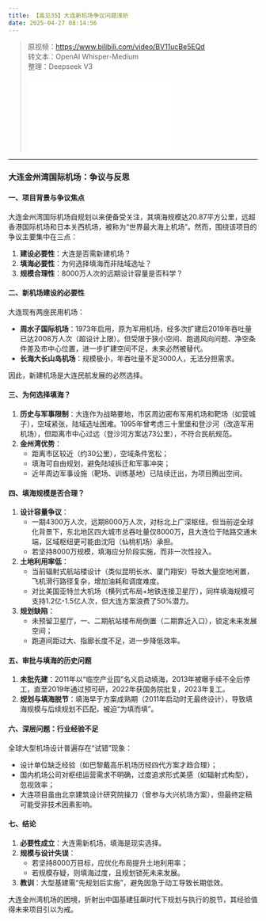 ```yaml
---
title: 【高见35】大连新机场争议问题浅析
date: 2025-04-27 08:14:56
---
```


> 原视频：https://www.bilibili.com/video/BV11ucBe5EQd<br>转文本：OpenAI Whisper-Medium<br>整理：Deepseek V3
>
> <iframe src="//player.bilibili.com/player.html?bvid=BV11ucBe5EQd&autoplay=0" scrolling="no" border="0" frameborder="no" framespacing="0" allowfullscreen="true"></iframe>

---

### 大连金州湾国际机场：争议与反思  

#### **一、项目背景与争议焦点**  
大连金州湾国际机场自规划以来便备受关注，其填海规模达20.87平方公里，远超香港国际机场和日本关西机场，被称为“世界最大海上机场”。然而，围绕该项目的争议主要集中在三点：  
1. **建设必要性**：大连是否需新建机场？  
2. **填海必要性**：为何选择填海而非陆域选址？  
3. **规模合理性**：8000万人次的远期设计容量是否科学？  

#### **二、新机场建设的必要性**  
大连现有两座民用机场：  
- **周水子国际机场**：1973年启用，原为军用机场，经多次扩建后2019年吞吐量已达2008万人次（超设计上限）。但受限于狭小空间、跑道风向问题、净空条件差及市中心位置，进一步扩建空间不足，未来必然被替代。  
- **长海大长山岛机场**：规模极小，年吞吐量不足3000人，无法分担需求。  

因此，新建机场是大连民航发展的必然选择。  

#### **三、为何选择填海？**  
1. **历史与军事限制**：大连作为战略要地，市区周边密布军用机场和靶场（如营城子），空域紧张，陆域选址困难。1995年曾考虑三十里堡和登沙河（改造军用机场），但距离市中心过远（登沙河方案达73公里），不符合民航规范。  
2. **金州湾优势**：  
   - 距离市区较近（约30公里），空域条件宽松；  
   - 填海可自由规划，避免陆域拆迁和军事冲突；  
   - 近年周边军事设施（靶场、训练基地）已陆续迁出，为项目腾出空间。  

#### **四、填海规模是否合理？**  
1. **设计容量争议**：  
   - 一期4300万人次，远期8000万人次，对标北上广深枢纽。但当前逆全球化背景下，东北地区四大城市总吞吐量仅8000万，且大连位于陆路交通末端，区域枢纽更可能由沈阳（仙桃机场）承担。  
   - 若坚持8000万规模，填海应分阶段实施，而非一次性投入。  
2. **土地利用率低**：  
   - 当前辐射式航站楼设计（类似昆明长水、厦门翔安）导致大量空地闲置，飞机滑行路径复杂，增加油耗和调度难度。  
   - 对比美国亚特兰大机场（横列式布局+地铁连接卫星厅），同样填海规模可支持1.2亿-1.5亿人次，但大连方案浪费了50%潜力。  
3. **规划缺陷**：  
   - 未预留卫星厅，一、二期航站楼布局倒置（二期靠近入口），锁定未来发展空间；  
   - 跑道间距过大、指廊长度不足，进一步降低效率。  

#### **五、审批与填海的历史问题**  
1. **未批先建**：2011年以“临空产业园”名义启动填海，2013年被曝手续不全后停工，直至2019年通过预可研，2022年获国务院批复，2023年复工。  
2. **规划与填海脱节**：填海早于方案成熟期（2011年启动时无最终设计），导致填海规模与后续规划不匹配，被迫“为填而填”。  

#### **六、深层问题：行业经验不足**  
全球大型机场设计普遍存在“试错”现象：  
- 设计单位缺乏经验（如巴黎戴高乐机场历经四代方案才趋合理）；  
- 国内机场公司对枢纽运营需求不明确，过度追求形式美感（如辐射式构型），忽视效率；  
- 大连项目虽由北京建筑设计研究院操刀（曾参与大兴机场方案），但最终定稿可能受非技术因素影响。  

#### **七、结论**  
1. **必要性成立**：大连需新机场，填海是现实选择。  
2. **规模与设计失误**：  
   - 若坚持8000万目标，应优化布局提升土地利用率；  
   - 若规模存疑，则填海过度，且规划锁死未来发展。  
3. **教训**：大型基建需“先规划后实施”，避免因急于动工导致长期低效。  

大连金州湾机场的困境，折射出中国基建狂飙时代下规划与执行的脱节，其经验值得未来项目引以为戒。